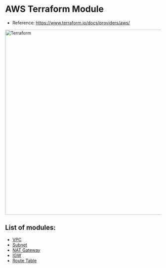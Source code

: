 AWS Terraform Module
=========

- Reference: https://www.terraform.io/docs/providers/aws/

<img alt="Terraform" src="https://cdn.rawgit.com/hashicorp/terraform-website/master/content/source/assets/images/logo-hashicorp.svg" width="600px">

List of modules:
-------------------------------

* [VPC](./modules/aws_vpc)
* [Subnet](./modules/aws_subnet)
* [NAT Gateway](./modules/aws_nat_gateway)
* [IGW](./modules/aws_igw)
* [Route Table](./modules/aws_route_table_association)